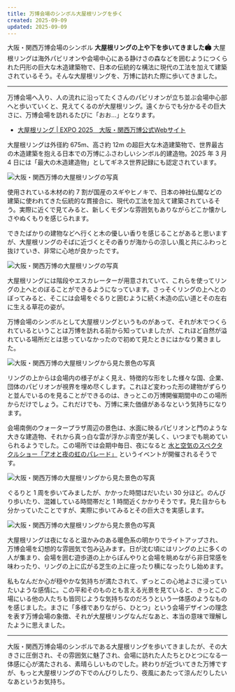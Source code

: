 ```yaml
---
title: 万博会場のシンボル大屋根リングを歩く
created: 2025-09-09
updated: 2025-09-09
---
```


大阪・関西万博会場のシンボル **大屋根リングの上や下を歩いてきました🏟** 大屋根リングは海外パビリオンや会場中心にある静けさの森などを囲むようにつくられた円形の巨大な木造建築物で、日本の伝統的な構法に現代の工法を加えて建築されているそう。そんな大屋根リングを、万博に訪れた際に歩いてきました。

---

万博会場へ入り、人の流れに沿ってたくさんのパビリオンが立ち並ぶ会場中心部へと歩いていくと、見えてくるのが大屋根リング。遠くからでも分かるその巨大さに、万博会場を訪れるたびに「おお…」となります。

- [大屋根リング | EXPO 2025　大阪・関西万博公式Webサイト](https://www.expo2025.or.jp/expo-map-index/main-facilities/grandring/)

大屋根リングは外径約 675m、高さ約 12m の超巨大な木造建築物で、世界最古の木造建築を抱える日本での万博にふさわしいシンボル的建造物。2025 年 3 月 4 日には「最大の木造建造物」としてギネス世界記録にも認定されています。

![大阪・関西万博の大屋根リングの写真](3d71af48-51be-45c7-3859-e30303d00c00)

使用されている木材の約 7 割が国産のスギやヒノキで、日本の神社仏閣などの建築に使われてきた伝統的な貫接合に、現代の工法を加えて建築されているそう。実際に近くで見てみると、新しくモダンな雰囲気もありながらどこか懐かしさやぬくもりを感じられます。

できたばかりの建物などへ行くと木の優しい香りを感じることがあると思いますが、大屋根リングのそばに近づくとその香りが海からの涼しい風と共にふわっと抜けていき、非常に心地が良かったです。

![大阪・関西万博の大屋根リングの写真](6233006a-ada1-4b1c-73db-dccbd1f85100)

大屋根リングには階段やエスカレーターが用意されていて、これらを使ってリングの上へとのぼることができるようになっています。さっそくリングの上へとのぼってみると、そこには会場をぐるりと囲むように続く木造の広い道とその左右に生える草花の姿が。

万博会場のシンボルとして大屋根リングというものがあって、それが木でつくられているということは万博を訪れる前から知っていましたが、これほど自然が溢れている場所だとは思っていなかったので初めて見たときにはかなり驚きました。

![大阪・関西万博の大屋根リングから見た景色の写真](d2d4e202-f30c-45ff-cf67-3e6407c29500)

リングの上からは会場内の様子がよく見え、特徴的な形をした様々な国、企業、団体のパビリオンが視界を埋め尽くします。これほど変わった形の建物がずらりと並んでいるのを見ることができるのは、きっとこの万博開催期間中のこの場所からだけでしょう。これだけでも、万博に来た価値があるなという気持ちになります。

会場南側のウォータープラザ周辺の景色は、水面に映るパビリオンと門のような大きな建造物、それから真っ白な雲が浮かぶ青空が美しく、いつまでも眺めていられるようでした。この場所では会期中毎日、夜になると [水と空気のスペクタクルショー「アオと夜の虹のパレード」](https://www.expo2025.airandwatershow.jp/) というイベントが開催されるそうです。

![大阪・関西万博の大屋根リングから見た景色の写真](d86b3ffa-353b-459a-aa11-071271a2d600)

ぐるりと 1 周を歩いてみましたが、かかった時間はだいたい 30 分ほど。のんびり歩いたり、混雑している時間帯だと 1 時間近くかかりそうです。見た目からも分かっていたことですが、実際に歩いてみるとその巨大さを実感します。

![大阪・関西万博の大屋根リングから見た景色の写真](78c039af-a5fc-4d8b-32db-b307253cee00)

大屋根リングは夜になると温かみのある暖色系の明かりでライトアップされ、万博会場を幻想的な雰囲気で包み込みます。日が沈む頃にはリングの上に多くの人が集まり、会場を囲む遊歩道の上からぼんやりと会場を眺めながら非日常感を味わったり、リングの上に広がる芝生の上に座ったり横になったりし始めます。

私もなんだか心が穏やかな気持ちが満たされて、ずっとこの心地よさに浸っていたいような感情に。この平和そのものとも言える光景を見ていると、きっとこの場にいる他の人たちも皆同じような気持ちなのだろうという一体感のようなものを感じました。まさに「多様でありながら、ひとつ」という会場デザインの理念を表す万博会場の象徴、それが大屋根リングなんだなあと、本当の意味で理解したように思えました。

---

大阪・関西万博会場のシンボルである大屋根リングを歩いてきましたが、その大きさに圧倒され、その雰囲気に魅了され、会場に訪れた人たちとひとつになる一体感に心が満たされる、素晴らしいものでした。終わりが近づいてきた万博ですが、もっと大屋根リングの下でのんびりしたり、夜風にあたって涼んだりしたいなあというお気持ち。

